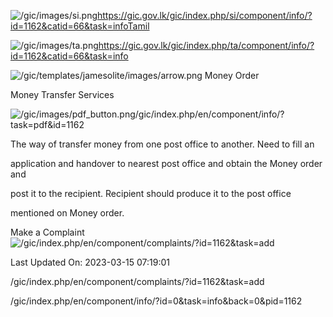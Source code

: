 <!-- Source: https://gic.gov.lk/gic/index.php/en/component/info/?id=1162&catid=66&task=info -->

![/gic/images/si.png](/gic/images/si.png)https://gic.gov.lk/gic/index.php/si/component/info/?id=1162&catid=66&task=infoTamil

![/gic/images/ta.png](/gic/images/ta.png)https://gic.gov.lk/gic/index.php/ta/component/info/?id=1162&catid=66&task=info

![/gic/templates/jamesolite/images/arrow.png](/gic/templates/jamesolite/images/arrow.png) Money Order

Money Transfer Services

![/gic/images/pdf_button.png](/gic/images/pdf_button.png)/gic/index.php/en/component/info/?task=pdf&id=1162

The way of transfer money from one post office to another. Need to fill an

application and handover to nearest post office and obtain the Money order and

post it to the recipient. Recipient should produce it to the post office

mentioned on Money order.

Make a Complaint ![/gic/index.php/en/component/complaints/?id=1162&task=add](/gic/index.php/en/component/complaints/?id=1162&task=add)

Last Updated On: 2023-03-15 07:19:01

/gic/index.php/en/component/complaints/?id=1162&task=add

/gic/index.php/en/component/info/?id=0&task=info&back=0&pid=1162